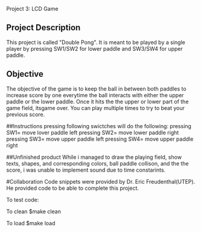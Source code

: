   Project 3: LCD Game

## Project Description
This project is called "Double Pong". It is meant to be played by a single player by pressing SW1/SW2 for lower paddle and SW3/SW4 for upper paddle.
## Objective
The objective of the game is to keep the ball in between both paddles to increase score by one everytime the ball interacts with either the upper paddle or the lower paddle. Once it hits the the upper or lower part of the game field, itsgame over. You can play multiple times to try to beat your previous score.

##Instructions
pressing following swictches will do the following:
pressing SW1= move lover paddle left
pressing SW2= move lower paddle right
pressing SW3= move upper paddle left
pressing SW4= move upper paddle right

##Unfinished product
While i managed to draw the playing field, show texts, shapes, and corresponding colors, ball paddle collison, and the the score, i was unable to implement sound due to time constarints. 

#Collaboration
Code snippets were provided by Dr. Eric Freudenthal(UTEP). He provided code to be able to complete this project.


To test code:

To clean
 $make clean

To load
 $make load